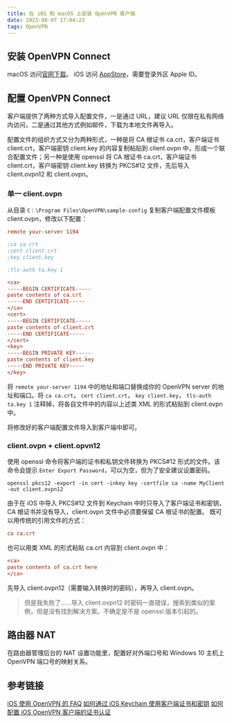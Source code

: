 ```yaml
---
title: 在 iOS 和 macOS 上安装 OpenVPN 客户端
date: 2023-06-07 17:04:23
tags: OpenVPN
---
```


## 安装 OpenVPN Connect
macOS 访问[官网下载](https://openvpn.net/client-connect-vpn-for-mac-os/)。
iOS 访问 [AppStore](https://itunes.apple.com/us/app/openvpn-connect/id590379981?mt=8)，需要登录外区 Apple ID。

## 配置 OpenVPN Connect
客户端提供了两种方式导入配置文件，一是通过 URL，建议 URL 仅限在私有网络内访问，二是通过其他方式例如邮件，下载为本地文件再导入。

配置文件的组织方式又分为两种形式，一种是将 CA 根证书 ca.crt，客户端证书 client.crt，客户端密钥 client.key 的内容复制粘贴到 client.ovpn 中，形成一个联合配置文件；另一种是使用 openssl 将 CA 根证书 ca.crt，客户端证书 client.crt，客户端密钥 client.key 转换为 PKCS#12 文件，先后导入 client.ovpn12 和 client.ovpn。

### 单一 client.ovpn
从目录 `C：\Program Files\OpenVPN\sample-config` 复制客户端配置文件模板 client.ovpn，修改以下配置：
```ini
remote your-server 1194

;ca ca.crt
;cert client.crt
;key client.key

;tls-auth ta.key 1

<ca>
-----BEGIN CERTIFICATE-----
paste contents of ca.crt
-----END CERTIFICATE-----
</ca>
<cert>
-----BEGIN CERTIFICATE-----
paste contents of client.crt
-----END CERTIFICATE-----
</cert>
<key>
-----BEGIN PRIVATE KEY-----
paste contents of client.key
-----END PRIVATE KEY-----
</key>
```
将 `remote your-server 1194` 中的地址和端口替换成你的 OpenVPN server 的地址和端口。将 `ca ca.crt`， `cert client.crt`， `key client.key`， `tls-auth ta.key 1` 注释掉，将各自文件中的内容以上述类 XML 的形式粘贴到 client.ovpn 中。

将修改好的客户端配置文件导入到客户端中即可。

### client.ovpn + client.opvn12
使用 openssl 命令将客户端的证书和私钥文件转换为 PKCS#12 形式的文件。该命令会提示 `Enter Export Password`，可以为空，但为了安全建议设置密码。
```shell
openssl pkcs12 -export -in cert -inkey key -certfile ca -name MyClient -out client.ovpn12
```
由于在 iOS 中导入 PKCS#12 文件到 Keychain 中时只导入了客户端证书和密钥，CA 根证书并没有导入，client.ovpn 文件中必须要保留 CA 根证书的配置。
既可以用传统的引用文件的方式：
```ini
ca ca.crt
```
也可以用类 XML 的形式粘贴 ca.crt 内容到 client.ovpn 中：
```ini
<ca>
paste contents of ca.crt here
</ca>
```
先导入 client.ovpn12（需要输入转换时的密码），再导入 client.ovpn。

> 但是我失败了……导入 client.ovpn12 时密码一直错误，搜索到类似的案例，但是没有找到解决方案。不确定是不是 openssl 版本引起的。

## 路由器 NAT
在路由器管理后台的 NAT 设置功能里，配置好对外端口号和 Windows 10 主机上 OpenVPN 端口号的映射关系。

## 参考链接
[iOS 使用 OpenVPN 的 FAQ](https://openvpn.net/vpn-server-resources/faq-regarding-openvpn-connect-ios/)
[如何通过 iOS Keychain 使用客户端证书和密钥](https://openvpn.net/faq/how-do-i-use-a-client-certificate-and-private-key-from-the-ios-keychain/)
[如何配置 iOS OpenVPN 客户端的证书认证](https://help.endian.com/hc/en-us/articles/360008350974-How-to-configure-iOS-OpenVPN-client-with-certificate-authentication)